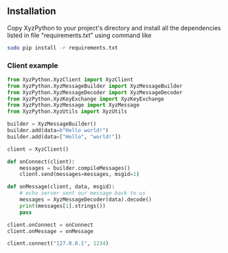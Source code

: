 ## Installation
Copy XyzPython to your project's directory and install all the dependencies 
listed in file "requirements.txt" using command like
```bash
sudo pip install -r requirements.txt
```

### Client example
```python
from XyzPython.XyzClient import XyzClient
from XyzPython.XyzMessageBuilder import XyzMessageBuilder
from XyzPython.XyzMessageDecoder import XyzMessageDecoder
from XyzPython.XyzKeyExchange import XyzKeyExchange
from XyzPython.XyzMessage import XyzMessage
from XyzPython.XyzUtils import XyzUtils

builder = XyzMessageBuilder()
builder.add(data=b"Hello world!")
builder.add(data=["Hello", "world!"])

client = XyzClient()

def onConnect(client):
    messages = builder.compileMessages()
    client.send(messages=messages, msgid=1)

def onMessage(client, data, msgid):
    # echo server sent our message back to us
    messages = XyzMessageDecoder(data).decode()
    print(messages[1].strings())
    pass

client.onConnect = onConnect
client.onMessage = onMessage

client.connect("127.0.0.1", 1234)
```
